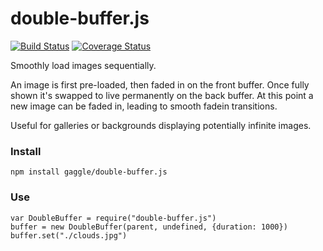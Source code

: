 # double-buffer.js
[![Build Status](https://travis-ci.org/gaggle/double-buffer.js.svg?branch=master)](https://travis-ci.org/gaggle/double-buffer.js)
[![Coverage Status](https://coveralls.io/repos/github/gaggle/double-buffer.js/badge.svg?branch=master)](https://coveralls.io/github/gaggle/double-buffer.js?branch=master)

Smoothly load images sequentially.

An image is first pre-loaded, then faded in on the front buffer.
Once fully shown it's swapped to live permanently on the back buffer.
At this point a new image can be faded in, leading to smooth fadein transitions.

Useful for galleries or backgrounds displaying potentially infinite images.

### Install

    npm install gaggle/double-buffer.js

### Use

    var DoubleBuffer = require("double-buffer.js")
    buffer = new DoubleBuffer(parent, undefined, {duration: 1000})
    buffer.set("./clouds.jpg")
